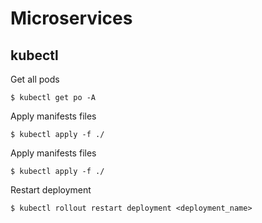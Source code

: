 # Microservices

## kubectl

Get all pods
```shell
$ kubectl get po -A
```

Apply manifests files 
```shell
$ kubectl apply -f ./
```

Apply manifests files 
```shell
$ kubectl apply -f ./
```

Restart deployment
```shell
$ kubectl rollout restart deployment <deployment_name>
```
